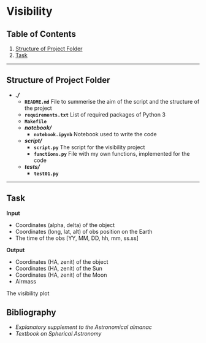 # Visibility

## Table of Contents

1. [Structure of Project Folder](#structure-of-project-folder)
2. [Task](#task)

---

## Structure of Project Folder

- **_./_**
  - **`README.md`**
    File to summerise the aim of the script and the structure of the project
  - **`requirements.txt`**
    List of required packages of Python 3
  - **`Makefile`**
  - **_notebook/_**
    - **`notebook.ipynb`**
      Notebook used to write the code
  - **_script/_**
    - **`script.py`**
      The script for the visibility project
    - **`functions.py`**
      File with my own functions, implemented for the code
  - **_tests/_**
    - **`test01.py`**

---

## Task

**Input**

- Coordinates (alpha, delta) of the object
- Coordinates (long, lat, alt) of obs position on the Earth 
- The time of the obs [YY, MM, DD, hh, mm, ss.ss]

**Output**

- Coordinates (HA, zenit) of the object
- Coordinates (HA, zenit) of the Sun
- Coordinates (HA, zenit) of the Moon
- Airmass

The visibility plot

## Bibliography

 - _Explanatory supplement to the Astronomical almanac_
 - _Textbook on Spherical Astronomy_